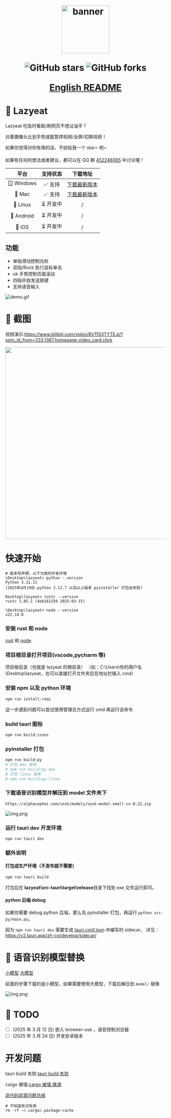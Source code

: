 <h1 align="center">
  <a href="https://github.com/maplelost/lazy-eat/releases">
    <img src="https://github.com/maplelost/lazy-eat/blob/master/public/lazyeat.png?raw=true" width="150" height="150" alt="banner" /><br>
  </a>
<div align="center">

![GitHub stars](https://img.shields.io/github/stars/maplelost/lazyeat)
![GitHub forks](https://img.shields.io/github/forks/maplelost/lazyeat?style=flat)

[English README](README_EN.md)

</div>
</h1>

# 🍕 Lazyeat

Lazyeat 吃饭时看剧/刷网页不想沾油手？

对着摄像头比划手势就能暂停视频/全屏/切换视频！

如果你觉得对你有用的话，不妨给我一个 star⭐ 吧~

如果有任何的想法或者建议，都可以在 QQ 群 [452246065](https://jq.qq.com/?_wv=1027&k=452246065) 中讨论喔！

|    平台    | 支持状态  |                               下载地址                               |
| :--------: | :-------: | :------------------------------------------------------------------: |
| 🪟 Windows |  ✅ 支持  | [下载最新版本](https://github.com/maplelost/lazyeat/releases/latest) |
|   🍎 Mac   |  ✅ 支持  | [下载最新版本](https://github.com/maplelost/lazyeat/releases/latest) |
|  🐧 Linux  | ⏳ 开发中 |                                  /                                   |
| 🤖 Android | ⏳ 开发中 |                                  /                                   |
|   📱 iOS   | ⏳ 开发中 |                                  /                                   |

## 功能

- 单指滑动控制光标
- 双指/Rock 执行鼠标单击
- ok 手势控制页面滚动
- 四指并拢发送按键
- 支持语音输入

![demo.gif](.readme/demo.gif)

# 🌠 截图

视频演示:https://www.bilibili.com/video/BV11SXTYTEJi/?spm_id_from=333.1387.homepage.video_card.click

<div align="center">
<img src=.readme/img.png width="800" height="600" />
</div>

# 快速开始

```
# 版本号声明，以下为我的开发环境
\Desktop\lazyeat> python --version
Python 3.11.11
(2025年4月19日 python 3.12.7 以及以上版本 pyinstaller 打包会失败)

Desktop\lazyeat> rustc --version
rustc 1.85.1 (4eb161250 2025-03-15)

\Desktop\lazyeat> node --version
v22.14.0
```

### 安装 rust 和 node

[rust](https://www.rust-lang.org/zh-CN/tools/install) 和 [node](https://nodejs.org/zh-cn/)

### 项目根目录打开项目(vscode,pycharm 等)

项目根目录（也就是 lazyeat 的根目录）
（如：C:\Users\你的用户名\Desktop\lazyeat，也可以直接打开文件夹后在地址栏输入 cmd）

### 安装 npm 以及 python 环境

```bash
npm run install-reqs
```

这一步遇到问题可以尝试使用管理员方式运行 cmd 再运行该命令

### build tauri 图标

```bash
npm run build:icons
```

### pyinstaller 打包

```bash
npm run build:py
# 打包 mac 版本
# npm run build:py-mac
# 打包 linux 版本
# npm run build:py-linux
```

### 下载语音识别模型并解压到 model 文件夹下

```bash
https://alphacephei.com/vosk/models/vosk-model-small-cn-0.22.zip
```

![img.png](.readme/img_model_example_inside.png)

### 运行 tauri dev 开发环境

```bash
npm run tauri dev
```

### 额外说明

#### 打包成生产环境（不发布就不需要）

```bash
npm run tauri build
```

打包后在 **lazyeat\src-tauri\target\release**目录下找到 exe 文件运行即可。

#### python 后端 debug

如果你需要 debug python 后端，那么先 pyinstaller 打包，再运行 `python src-py/main.py`。

因为 `npm run tauri dev` 需要生成 [tauri.conf.json](src-tauri/tauri.conf.json) 中编写的 sidecar。
详见：https://v2.tauri.app/zh-cn/develop/sidecar/

# 📢 语音识别模型替换

[小模型](https://alphacephei.com/vosk/models/vosk-model-small-cn-0.22.zip) [大模型](https://alphacephei.com/vosk/models/vosk-model-cn-0.22.zip)

前面的步骤下载的是小模型，如果需要使用大模型，下载后解压到 `model/` 替换

![img.png](.readme/img_model_example.png)

# 📝 TODO

- [ ] (2025 年 3 月 12 日) 嵌入 browser-use ，语音控制浏览器
- [ ] (2025 年 3 月 24 日) 开发安卓版本

[//]: # "# 📚 References"

# 开发问题

tauri build 失败:[tauri build 失败](https://github.com/tauri-apps/tauri/issues/7338)

cargo 被墙:[cargo 被墙,换源](https://www.chenreal.com/post/599)

[非代码异常问题总结](https://github.com/maplelost/lazyeat/issues/30)

```
# 不知道有没有用
rm -rf ~/.cargo/.package-cache
```

